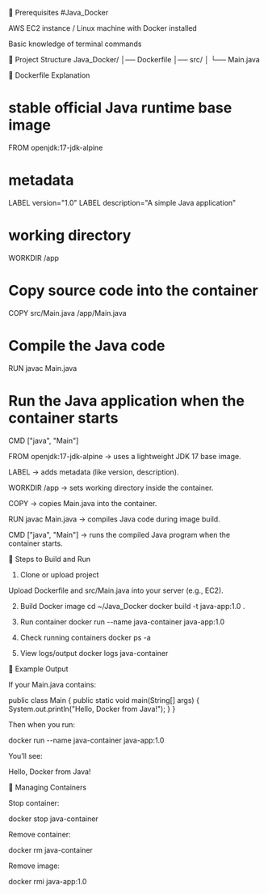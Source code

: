 🐳 Prerequisites
#Java_Docker

AWS EC2 instance / Linux machine with Docker installed

Basic knowledge of terminal commands

📂 Project Structure
Java_Docker/
│── Dockerfile
│── src/
│   └── Main.java

📄 Dockerfile Explanation
# stable official Java runtime base image
FROM openjdk:17-jdk-alpine

# metadata
LABEL version="1.0"
LABEL description="A simple Java application"

# working directory
WORKDIR /app

# Copy source code into the container
COPY src/Main.java /app/Main.java

# Compile the Java code
RUN javac Main.java

# Run the Java application when the container starts
CMD ["java", "Main"]


FROM openjdk:17-jdk-alpine → uses a lightweight JDK 17 base image.

LABEL → adds metadata (like version, description).

WORKDIR /app → sets working directory inside the container.

COPY → copies Main.java into the container.

RUN javac Main.java → compiles Java code during image build.

CMD ["java", "Main"] → runs the compiled Java program when the container starts.

🚀 Steps to Build and Run
1. Clone or upload project

Upload Dockerfile and src/Main.java into your server (e.g., EC2).

2. Build Docker image
cd ~/Java_Docker
docker build -t java-app:1.0 .

3. Run container
docker run --name java-container java-app:1.0

4. Check running containers
docker ps -a

5. View logs/output
docker logs java-container

📝 Example Output

If your Main.java contains:

public class Main {
    public static void main(String[] args) {
        System.out.println("Hello, Docker from Java!");
    }
}


Then when you run:

docker run --name java-container java-app:1.0


You’ll see:

Hello, Docker from Java!

🛑 Managing Containers

Stop container:

docker stop java-container


Remove container:

docker rm java-container


Remove image:

docker rmi java-app:1.0
